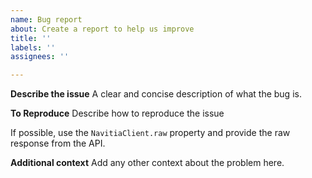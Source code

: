 ```yaml
---
name: Bug report
about: Create a report to help us improve
title: ''
labels: ''
assignees: ''

---
```


**Describe the issue**
A clear and concise description of what the bug is.

**To Reproduce**
Describe how to reproduce the issue

If possible, use the `NavitiaClient.raw` property and provide the raw response from the API.

**Additional context**
Add any other context about the problem here.
